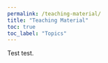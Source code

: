 ```yaml
---
permalink: /teaching-material/
title: "Teaching Material"
toc: true
toc_label: "Topics"
---
```


Test test.